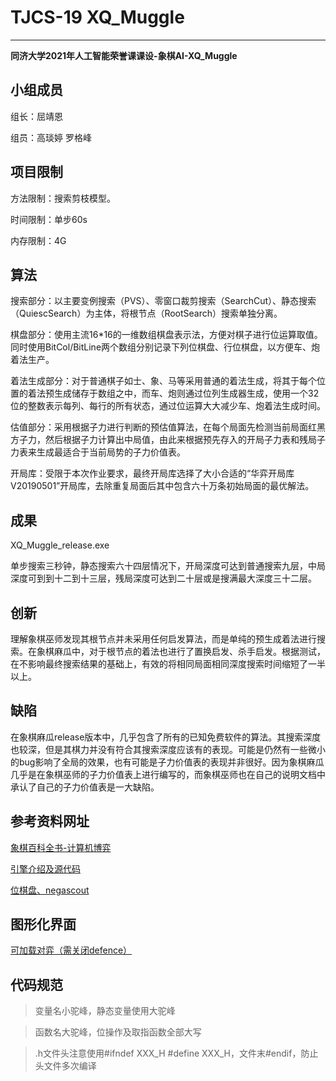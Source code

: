 # **TJCS-19 XQ_Muggle**

---
**同济大学2021年人工智能荣誉课课设-象棋AI-XQ_Muggle**

## 小组成员

组长：屈靖恩

组员：高琰婷 罗格峰

## 项目限制

方法限制：搜索剪枝模型。

时间限制：单步60s

内存限制：4G

## 算法

搜索部分：以主要变例搜索（PVS）、零窗口裁剪搜索（SearchCut）、静态搜索（QuiescSearch）为主体，将根节点（RootSearch）搜索单独分离。

棋盘部分：使用主流16*16的一维数组棋盘表示法，方便对棋子进行位运算取值。同时使用BitCol/BitLine两个数组分别记录下列位棋盘、行位棋盘，以方便车、炮着法生产。

着法生成部分：对于普通棋子如士、象、马等采用普通的着法生成，将其于每个位置的着法预生成储存于数组之中，而车、炮则通过位列生成器生成，使用一个32位的整数表示每列、每行的所有状态，通过位运算大大减少车、炮着法生成时间。

估值部分：采用根据子力进行判断的预估值算法，在每个局面先检测当前局面红黑方子力，然后根据子力计算出中局值，由此来根据预先存入的开局子力表和残局子力表来生成最适合于当前局势的子力价值表。

开局库：受限于本次作业要求，最终开局库选择了大小合适的“华弈开局库V20190501”开局库，去除重复局面后其中包含六十万条初始局面的最优解法。

## 成果

XQ_Muggle_release.exe

单步搜索三秒钟，静态搜索六十四层情况下，开局深度可达到普通搜索九层，中局深度可到到十二到十三层，残局深度可达到二十层或是搜满最大深度三十二层。

## 创新

理解象棋巫师发现其根节点并未采用任何启发算法，而是单纯的预生成着法进行搜索。在象棋麻瓜中，对于根节点的着法也进行了置换启发、杀手启发。根据测试，在不影响最终搜索结果的基础上，有效的将相同局面相同深度搜索时间缩短了一半以上。

## 缺陷

在象棋麻瓜release版本中，几乎包含了所有的已知免费软件的算法。其搜索深度也较深，但是其棋力并没有符合其搜索深度应该有的表现。可能是仍然有一些微小的bug影响了全局的效果，也有可能是子力价值表的表现并非很好。因为象棋麻瓜几乎是在象棋巫师的子力价值表上进行编写的，而象棋巫师也在自己的说明文档中承认了自己的子力价值表是一大缺陷。

## 参考资料网址

 [象棋百科全书-计算机博弈](https://www.xqbase.com/computer.htm)

 [引擎介绍及源代码](https://www.techgrow.cn/posts/26ffa5e3.html)

 [位棋盘、negascout](https://github.com/pengjiu/ChineseChess)

## 图形化界面

 [可加载对弈（需关闭defence）](https://exp.newsmth.net/topic/ed55126a4bc9831c6b148f8c47800fad)

## 代码规范
>变量名小驼峰，静态变量使用大驼峰

>函数名大驼峰，位操作及取指函数全部大写

>.h文件头注意使用#ifndef XXX_H #define XXX_H，文件末#endif，防止头文件多次编译


